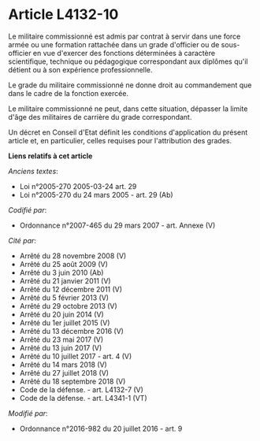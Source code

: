 # Article L4132-10

Le militaire commissionné est admis par contrat à servir dans une force armée ou une formation rattachée dans un grade
d'officier ou de sous-officier en vue d'exercer des fonctions déterminées à caractère scientifique, technique ou pédagogique
correspondant aux diplômes qu'il détient ou à son expérience professionnelle.

Le grade du militaire commissionné ne donne droit au commandement que dans le cadre de la fonction exercée.

Le militaire commissionné ne peut, dans cette situation, dépasser la limite d'âge des militaires de carrière du grade
correspondant.

Un décret en Conseil d'Etat définit les conditions d'application du présent article et, en particulier, celles requises pour
l'attribution des grades.

**Liens relatifs à cet article**

_Anciens textes_:

  - Loi n°2005-270 2005-03-24 art. 29
  - Loi n°2005-270 du 24 mars 2005 - art. 29 (Ab)

_Codifié par_:

  - Ordonnance n°2007-465 du 29 mars 2007 - art. Annexe (V)

_Cité par_:

  - Arrêté du 28 novembre 2008 (V)
  - Arrêté du 25 août 2009 (V)
  - Arrêté du 3 juin 2010 (Ab)
  - Arrêté du 21 janvier 2011 (V)
  - Arrêté du 12 décembre 2011 (V)
  - Arrêté du 5 février 2013 (V)
  - Arrêté du 29 octobre 2013 (V)
  - Arrêté du 20 juin 2014 (V)
  - Arrêté du 1er juillet 2015 (V)
  - Arrêté du 13 décembre 2016 (V)
  - Arrêté du 23 mai 2017 (V)
  - Arrêté du 13 juin 2017 (V)
  - Arrêté du 10 juillet 2017 - art. 4 (V)
  - Arrêté du 14 mars 2018 (V)
  - Arrêté du 27 juillet 2018 (V)
  - Arrêté du 18 septembre 2018 (V)
  - Code de la défense. - art. L4132-7 (V)
  - Code de la défense. - art. L4341-1 (VT)

_Modifié par_:

  - Ordonnance n°2016-982 du 20 juillet 2016 - art. 9
